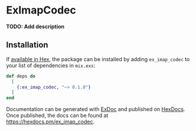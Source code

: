 # ExImapCodec

**TODO: Add description**

## Installation

If [available in Hex](https://hex.pm/docs/publish), the package can be installed
by adding `ex_imap_codec` to your list of dependencies in `mix.exs`:

```elixir
def deps do
  [
    {:ex_imap_codec, "~> 0.1.0"}
  ]
end
```

Documentation can be generated with [ExDoc](https://github.com/elixir-lang/ex_doc)
and published on [HexDocs](https://hexdocs.pm). Once published, the docs can
be found at <https://hexdocs.pm/ex_imap_codec>.

